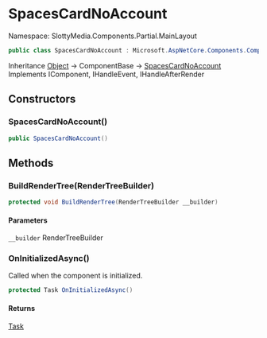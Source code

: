 # SpacesCardNoAccount

Namespace: SlottyMedia.Components.Partial.MainLayout

```csharp
public class SpacesCardNoAccount : Microsoft.AspNetCore.Components.ComponentBase, Microsoft.AspNetCore.Components.IComponent, Microsoft.AspNetCore.Components.IHandleEvent, Microsoft.AspNetCore.Components.IHandleAfterRender
```

Inheritance [Object](https://docs.microsoft.com/en-us/dotnet/api/system.object) → ComponentBase → [SpacesCardNoAccount](./slottymedia.components.partial.mainlayout.spacescardnoaccount.md)<br>
Implements IComponent, IHandleEvent, IHandleAfterRender

## Constructors

### **SpacesCardNoAccount()**

```csharp
public SpacesCardNoAccount()
```

## Methods

### **BuildRenderTree(RenderTreeBuilder)**

```csharp
protected void BuildRenderTree(RenderTreeBuilder __builder)
```

#### Parameters

`__builder` RenderTreeBuilder<br>

### **OnInitializedAsync()**

Called when the component is initialized.

```csharp
protected Task OnInitializedAsync()
```

#### Returns

[Task](https://docs.microsoft.com/en-us/dotnet/api/system.threading.tasks.task)<br>

